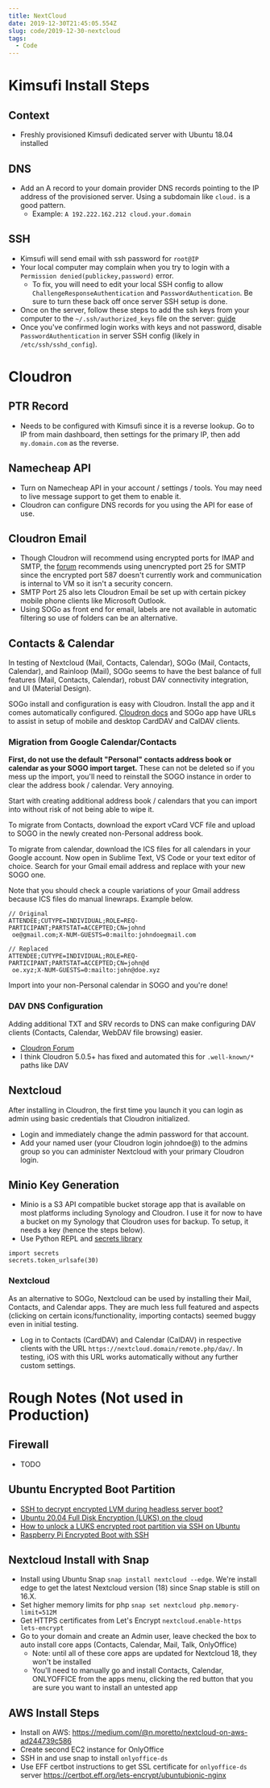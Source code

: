 ```yaml
---
title: NextCloud
date: 2019-12-30T21:45:05.554Z
slug: code/2019-12-30-nextcloud
tags:
  - Code
---
```


# Kimsufi Install Steps

## Context

- Freshly provisioned Kimsufi dedicated server with Ubuntu 18.04 installed

## DNS

- Add an A record to your domain provider DNS records pointing to the IP address of the provisioned server. Using a subdomain like `cloud.` is a good pattern.
  - Example: `A 192.222.162.212 cloud.your.domain`

## SSH

- Kimsufi will send email with ssh password for `root@IP`
- Your local computer may complain when you try to login with a `Permission denied(publickey,password)` error.
  - To fix, you will need to edit your local SSH config to allow `ChallengeResponseAuthentication` and `PasswordAuthentication`. Be sure to turn these back off once server SSH setup is done.
- Once on the server, follow these steps to add the ssh keys from your computer to the `~/.ssh/authorized_keys` file on the server: [guide](https://www.cyberciti.biz/faq/how-to-set-up-ssh-keys-on-linux-unix/)
- Once you've confirmed login works with keys and not password, disable `PasswordAuthentication` in server SSH config (likely in `/etc/ssh/sshd_config`).

# Cloudron

## PTR Record

- Needs to be configured with Kimsufi since it is a reverse lookup. Go to IP from main dashboard, then settings for the primary IP, then add `my.domain.com` as the reverse.

## Namecheap API

- Turn on Namecheap API in your account / settings / tools. You may need to live message support to get them to enable it.
- Cloudron can configure DNS records for you using the API for ease of use.

## Cloudron Email

- Though Cloudron will recommend using encrypted ports for IMAP and SMTP, the [forum](https://forum.cloudron.io/topic/1319/nextcloud-email-client-cannot-be-setup) recommends using unencrypted port 25 for SMTP since the encrypted port 587 doesn't currently work and communication is internal to VM so it isn't a security concern.
- SMTP Port 25 also lets Cloudron Email be set up with certain pickey mobile phone clients like Microsoft Outlook.
- Using SOGo as front end for email, labels are not available in automatic filtering so use of folders can be an alternative.

## Contacts & Calendar

In testing of Nextcloud (Mail, Contacts, Calendar), SOGo (Mail, Contacts, Calendar), and Rainloop (Mail), SOGo seems to have the best balance of full features (Mail, Contacts, Calendar), robust DAV connectivity integration, and UI (Material Design).

SOGo install and configuration is easy with Cloudron. Install the app and it comes automatically configured. [Cloudron docs](https://cloudron.io/documentation/apps/sogo/) and SOGo app have URLs to assist in setup of mobile and desktop CardDAV and CalDAV clients.

### Migration from Google Calendar/Contacts

**First, do not use the default "Personal" contacts address book or calendar as your SOGO import target.** These can not be deleted so if you mess up the import, you'll need to reinstall the SOGO instance in order to clear the address book / calendar. Very annoying.

Start with creating additional address book / calendars that you can import into without risk of not being able to wipe it.

To migrate from Contacts, download the export vCard VCF file and upload to SOGO in the newly created non-Personal address book.

To migrate from calendar, download the ICS files for all calendars in your Google account. Now open in Sublime Text, VS Code or your text editor of choice. Search for your Gmail email address and replace with your new SOGO one.

Note that you should check a couple variations of your Gmail address because ICS files do manual linewraps. Example below.

```
// Original
ATTENDEE;CUTYPE=INDIVIDUAL;ROLE=REQ-PARTICIPANT;PARTSTAT=ACCEPTED;CN=johnd
 oe@gmail.com;X-NUM-GUESTS=0:mailto:johndoegmail.com

// Replaced
ATTENDEE;CUTYPE=INDIVIDUAL;ROLE=REQ-PARTICIPANT;PARTSTAT=ACCEPTED;CN=john@d
 oe.xyz;X-NUM-GUESTS=0:mailto:john@doe.xyz
```

Import into your non-Personal calendar in SOGO and you're done!

### DAV DNS Configuration

Adding additional TXT and SRV records to DNS can make configuring DAV clients (Contacts, Calendar, WebDAV file browsing) easier.

- [Cloudron Forum](https://forum.cloudron.io/topic/1296/add-dns-dav-registring/4)
- I think Cloudron 5.0.5+ has fixed and automated this for `.well-known/*` paths like DAV

## Nextcloud

After installing in Cloudron, the first time you launch it you can login as admin using basic credentials that Cloudron initialized.

- Login and immediately change the admin password for that account.
- Add your named user (your Cloudron login johndoe@) to the admins group so you can administer Nextcloud with your primary Cloudron login.

## Minio Key Generation

- Minio is a S3 API compatible bucket storage app that is available on most platforms including Synology and Cloudron. I use it for now to have a bucket on my Synology that Cloudron uses for backup. To setup, it needs a key (hence the steps below).
- Use Python REPL and [secrets library](https://docs.python.org/3/library/secrets.html)

```
import secrets
secrets.token_urlsafe(30)
```

### Nextcloud

As an alternative to SOGo, Nextcloud can be used by installing their Mail, Contacts, and Calendar apps. They are much less full featured and aspects (clicking on certain icons/functionality, importing contacts) seemed buggy even in initial testing.

- Log in to Contacts (CardDAV) and Calendar (CalDAV) in respective clients with the URL `https://nextcloud.domain/remote.php/dav/`. In testing, iOS with this URL works automatically without any further custom settings.

# Rough Notes (Not used in Production)

## Firewall

- TODO

## Ubuntu Encrypted Boot Partition

- [SSH to decrypt encrypted LVM during headless server boot?](https://unix.stackexchange.com/questions/5017/ssh-to-decrypt-encrypted-lvm-during-headless-server-boot)
- [Ubuntu 20.04 Full Disk Encryption (LUKS) on the cloud](https://blog.suenotek.com/post/ubuntu-20-04-full-disk-encryption-luks-on-the-cloud/)
- [How to unlock a LUKS encrypted root partition via SSH on Ubuntu](https://kreationnext.com/support/howto-unlock-a-luks-encrypted-root-partition-via-ssh-on-ubuntu/)
- [Raspberry Pi Encrypted Boot with SSH](https://github.com/ViRb3/pi-encrypted-boot-ssh)

## Nextcloud Install with Snap

- Install using Ubuntu Snap `snap install nextcloud --edge`. We're install edge to get the latest Nextcloud version (18) since Snap stable is still on 16.X.
- Set higher memory limits for php `snap set nextcloud php.memory-limit=512M`
- Get HTTPS certificates from Let's Encrypt `nextcloud.enable-https lets-encrypt`
- Go to your domain and create an Admin user, leave checked the box to auto install core apps (Contacts, Calendar, Mail, Talk, OnlyOffice)
  - Note: until all of these core apps are updated for Nextcloud 18, they won't be installed
  - You'll need to manually go and install Contacts, Calendar, ONLYOFFICE from the apps menu, clicking the red button that you are sure you want to install an untested app

## AWS Install Steps

- Install on AWS: <https://medium.com/@n.moretto/nextcloud-on-aws-ad244739c586>
- Create second EC2 instance for OnlyOffice
- SSH in and use snap to install `onlyoffice-ds`
- Use EFF certbot instructions to get SSL certificate for `onlyoffice-ds` server <https://certbot.eff.org/lets-encrypt/ubuntubionic-nginx>
